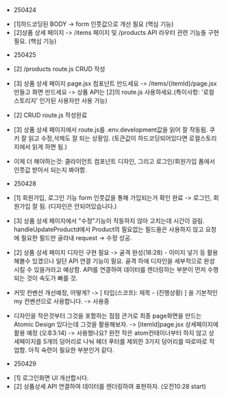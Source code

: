 - 250424

* [1]하드코딩된 BODY -> form 인풋값으로 개선 필요 (핵심 기능)
* [2]상품 상세 페이지 -> /items 페이지 및 /products API 라우터 관련 기능들 구현 필요. (핵심 기능)

- 250425

* [2] /products route.js CRUD 작성
* [3] 상품 상세 페이지 page.jsx 컴포넌트 만드세요 -> /items/{itemId}/page.jsx 만들고 화면 만드세요 -> 상품 API는 [2]의 route.js 사용하세요.(특이사항: '로컬스토리지' 인가된 사용자만 사용 가능)

* [2] CRUD route.js 작성완료
* [3] 상품 상세 페이지에서 route.js를 .env.development값을 읽어 잘 작동됨. 쿠키 잘 읽고 수정,삭제도 잘 되는 상황임. (토큰값이 하드코딩되어있다면 로컬스토리지에서 읽게 하면 됨.)

* 이제 더 해야하는것: 클라이언트 컴포넌트 디자인, 그리고 로그인/회원가입 폼에서 인풋값 받아서 되는지 봐야함.

- 250428

* [1] 회원가입, 로그인 기능 form 인풋값을 통해 가입되는거 확인 완료 -> 로그인, 회원가입 잘 됨. (디자인은 안되어있습니다.)
* [3] 상품 상세 페이지에서 "수정"기능이 작동하지 않아 고치는데 시간이 걸림. handleUpdateProductd에서 Product의 필요없는 필드들은 사용하지 않고 요청에 필요한 필드만 골라내 request -> 수정 성공.
* [2] 상품 상세 페이지 디자인 구현 필요 -> 골격 완성(18:28) - 이미지 넣기 등 활용해볼수 있겠으나 일단 API 연결 기능이 필요. 골격 하에 디자인을 세부적으로 완성시킬 수 있을거라고 예상함. API를 연결하여 데이터를 렌더링하는 부분이 먼저 수행되는 것이 속도가 빠를 것.

* 커밋 컨벤션 개선예정, 어떻게? -> [ 타입(스코프): 제목 - (진행상황) ] 을 기본적인 my 컨벤션으로 사용합니다. -> 사용중

* 디자인을 작은것부터 그것을 포함하는 점점 큰거로 최종 page화면을 만드는 Atomic Design 있다는데 그것을 활용해보자. -> [itemId]page.jsx 상세페이지에 활용 예정 (오후3:14) -> 사용했나요? 완전 작은 atom컨테이너부터 하지 않고 상세페이지를 5개의 덩어리로 나눠 헤더 푸터를 제외한 3가지 덩어리를 따로따로 작업함. 아직 숙련이 필요한 부분인거 같다.

- 250429

* [1] 로그인화면 UI 개선합시다.
* [2] 상품상세 API 연결하여 데이터를 렌더링하여 표현하자. (오전10:28 start)
